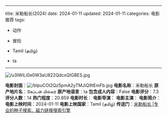 
---
title: 米勒船长(2024)
date: 2024-01-11
updated: 2024-01-11
categories: 电影推荐
tags:

- 动作
- 冒险

- Tamil (தமிழ்)
- ta
---

<img src="https://image.tmdb.org/t/p/original/u3lWiLi0e0W3aU822QdcxQIGBES.jpg" alt="/u3lWiLi0e0W3aU822QdcxQIGBES.jpg" title="/u3lWiLi0e0W3aU822QdcxQIGBES.jpg">

**电影封面**：<img src="https://image.tmdb.org/t/p/w200/blpuCOI2Qz5pmA2yTMJiQ9tEmFb.jpg" alt="/blpuCOI2Qz5pmA2yTMJiQ9tEmFb.jpg" title="/blpuCOI2Qz5pmA2yTMJiQ9tEmFb.jpg">
**电影名称**：米勒船长
**原产地片名**：கேப்டன் மில்லர்
**原产地语言**：ta
**包含成人内容**：False
**电影评分**：7.3
**评分人数**：14
**热门程度**：20.859
**电影时长**：
**电影导演**：
**电影主演**：
**电影简介**：
**电影上映时间**：2024-01-11
**电影上映国家**：Tamil (தமிழ்)
**传送门**：[米勒船长 |专业的种子搜索、磁力链接搜索引擎](https://movie.amd794.com:2083/?search=%E0%AE%95%E0%AF%87%E0%AE%AA%E0%AF%8D%E0%AE%9F%E0%AE%A9%E0%AF%8D%20%E0%AE%AE%E0%AE%BF%E0%AE%B2%E0%AF%8D%E0%AE%B2%E0%AE%B0%E0%AF%8D&ordering=&mode=match_phrase&page_size=10&page=1)

